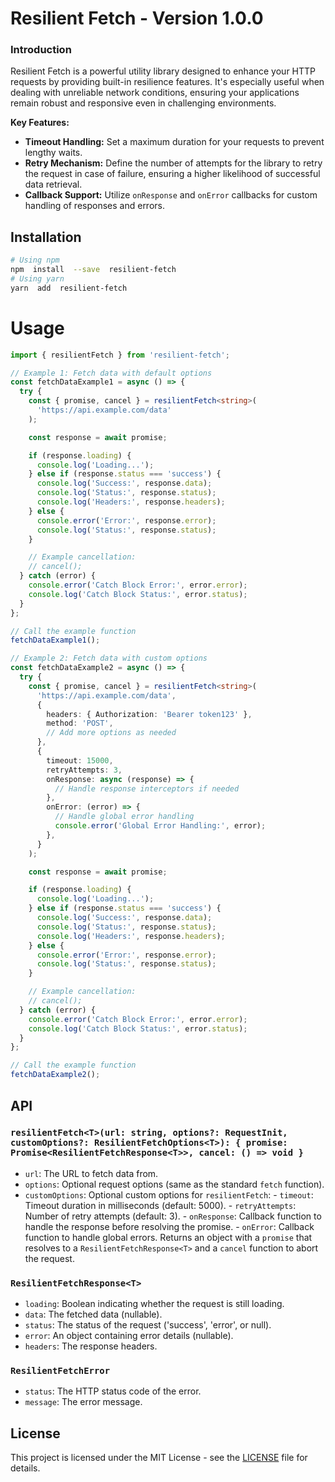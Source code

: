 # Resilient Fetch - Version 1.0.0

### Introduction

Resilient Fetch is a powerful utility library designed to enhance your HTTP requests by providing built-in resilience features. It's especially useful when dealing with unreliable network conditions, ensuring your applications remain robust and responsive even in challenging environments.

**Key Features:**

- **Timeout Handling:** Set a maximum duration for your requests to prevent lengthy waits.
- **Retry Mechanism:** Define the number of attempts for the library to retry the request in case of failure, ensuring a higher likelihood of successful data retrieval.
- **Callback Support:** Utilize `onResponse` and `onError` callbacks for custom handling of responses and errors.

## Installation

```bash
# Using npm
npm  install  --save  resilient-fetch
# Using yarn
yarn  add  resilient-fetch
```

# Usage

```typescript
import { resilientFetch } from 'resilient-fetch';

// Example 1: Fetch data with default options
const fetchDataExample1 = async () => {
  try {
    const { promise, cancel } = resilientFetch<string>(
      'https://api.example.com/data'
    );

    const response = await promise;

    if (response.loading) {
      console.log('Loading...');
    } else if (response.status === 'success') {
      console.log('Success:', response.data);
      console.log('Status:', response.status);
      console.log('Headers:', response.headers);
    } else {
      console.error('Error:', response.error);
      console.log('Status:', response.status);
    }

    // Example cancellation:
    // cancel();
  } catch (error) {
    console.error('Catch Block Error:', error.error);
    console.log('Catch Block Status:', error.status);
  }
};

// Call the example function
fetchDataExample1();

// Example 2: Fetch data with custom options
const fetchDataExample2 = async () => {
  try {
    const { promise, cancel } = resilientFetch<string>(
      'https://api.example.com/data',
      {
        headers: { Authorization: 'Bearer token123' },
        method: 'POST',
        // Add more options as needed
      },
      {
        timeout: 15000,
        retryAttempts: 3,
        onResponse: async (response) => {
          // Handle response interceptors if needed
        },
        onError: (error) => {
          // Handle global error handling
          console.error('Global Error Handling:', error);
        },
      }
    );

    const response = await promise;

    if (response.loading) {
      console.log('Loading...');
    } else if (response.status === 'success') {
      console.log('Success:', response.data);
      console.log('Status:', response.status);
      console.log('Headers:', response.headers);
    } else {
      console.error('Error:', response.error);
      console.log('Status:', response.status);
    }

    // Example cancellation:
    // cancel();
  } catch (error) {
    console.error('Catch Block Error:', error.error);
    console.log('Catch Block Status:', error.status);
  }
};

// Call the example function
fetchDataExample2();
```

## API

### `resilientFetch<T>(url: string, options?: RequestInit, customOptions?: ResilientFetchOptions<T>): { promise: Promise<ResilientFetchResponse<T>>, cancel: () => void }`

- `url`: The URL to fetch data from.
- `options`: Optional request options (same as the standard `fetch` function).
- `customOptions`: Optional custom options for `resilientFetch`: - `timeout`: Timeout duration in milliseconds (default: 5000). - `retryAttempts`: Number of retry attempts (default: 3). - `onResponse`: Callback function to handle the response before resolving the promise. - `onError`: Callback function to handle global errors.
  Returns an object with a `promise` that resolves to a `ResilientFetchResponse<T>` and a `cancel` function to abort the request.

### `ResilientFetchResponse<T>`

- `loading`: Boolean indicating whether the request is still loading.
- `data`: The fetched data (nullable).
- `status`: The status of the request ('success', 'error', or null).
- `error`: An object containing error details (nullable).
- `headers`: The response headers.

### `ResilientFetchError`

- `status`: The HTTP status code of the error.
- `message`: The error message.

## License

This project is licensed under the MIT License - see the [LICENSE](https://opensource.org/license/mit/) file for details.
